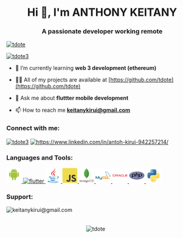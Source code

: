 <h1 align="center">Hi 👋, I'm ANTHONY KEITANY</h1>
<h3 align="center">A passionate developer working remote</h3>

<p align="left"> <a href="https://github.com/ryo-ma/github-profile-trophy"><img src="https://github-profile-trophy.vercel.app/?username=tdote" alt="tdote" /></a> </p>

<p align="left"> <a href="https://twitter.com/tdote3" target="blank"><img src="https://img.shields.io/twitter/follow/tdote3?logo=twitter&style=for-the-badge" alt="tdote3" /></a> </p>

- 🌱 I’m currently learning **web 3 development (ethereum)**

- 👨‍💻 All of my projects are available at [https://github.com/tdote](https://github.com/tdote)

- 💬 Ask me about **fluttter mobile development**

- 📫 How to reach me **keitanykirui@gmail.com**

<h3 align="left">Connect with me:</h3>
<p align="left">
<a href="https://twitter.com/tdote3" target="blank"><img align="center" src="https://raw.githubusercontent.com/rahuldkjain/github-profile-readme-generator/master/src/images/icons/Social/twitter.svg" alt="tdote3" height="30" width="40" /></a>
<a href="https://linkedin.com/in/https://www.linkedin.com/in/antoh-kirui-942257214/" target="blank"><img align="center" src="https://raw.githubusercontent.com/rahuldkjain/github-profile-readme-generator/master/src/images/icons/Social/linked-in-alt.svg" alt="https://www.linkedin.com/in/antoh-kirui-942257214/" height="30" width="40" /></a>
</p>

<h3 align="left">Languages and Tools:</h3>
<p align="left"> <a href="https://developer.android.com" target="_blank" rel="noreferrer"> <img src="https://raw.githubusercontent.com/devicons/devicon/master/icons/android/android-original-wordmark.svg" alt="android" width="40" height="40"/> </a> <a href="https://flutter.dev" target="_blank" rel="noreferrer"> <img src="https://www.vectorlogo.zone/logos/flutterio/flutterio-icon.svg" alt="flutter" width="40" height="40"/> </a> <a href="https://www.java.com" target="_blank" rel="noreferrer"> <img src="https://raw.githubusercontent.com/devicons/devicon/master/icons/java/java-original.svg" alt="java" width="40" height="40"/> </a> <a href="https://developer.mozilla.org/en-US/docs/Web/JavaScript" target="_blank" rel="noreferrer"> <img src="https://raw.githubusercontent.com/devicons/devicon/master/icons/javascript/javascript-original.svg" alt="javascript" width="40" height="40"/> </a> <a href="https://www.mongodb.com/" target="_blank" rel="noreferrer"> <img src="https://raw.githubusercontent.com/devicons/devicon/master/icons/mongodb/mongodb-original-wordmark.svg" alt="mongodb" width="40" height="40"/> </a> <a href="https://www.mysql.com/" target="_blank" rel="noreferrer"> <img src="https://raw.githubusercontent.com/devicons/devicon/master/icons/mysql/mysql-original-wordmark.svg" alt="mysql" width="40" height="40"/> </a> <a href="https://www.oracle.com/" target="_blank" rel="noreferrer"> <img src="https://raw.githubusercontent.com/devicons/devicon/master/icons/oracle/oracle-original.svg" alt="oracle" width="40" height="40"/> </a> <a href="https://www.php.net" target="_blank" rel="noreferrer"> <img src="https://raw.githubusercontent.com/devicons/devicon/master/icons/php/php-original.svg" alt="php" width="40" height="40"/> </a> <a href="https://www.python.org" target="_blank" rel="noreferrer"> <img src="https://raw.githubusercontent.com/devicons/devicon/master/icons/python/python-original.svg" alt="python" width="40" height="40"/> </a> </p>

<h3 align="left">Support:</h3>
<p><a href="https://www.buymeacoffee.com/keitanykirui@gmail.com"> <img align="left" src="https://cdn.buymeacoffee.com/buttons/v2/default-yellow.png" height="50" width="210" alt="keitanykirui@gmail.com" /></a></p><br><br>

<p><img align="center" src="https://github-readme-stats.vercel.app/api/top-langs?username=tdote&show_icons=true&locale=en&layout=compact" alt="tdote" /></p>
